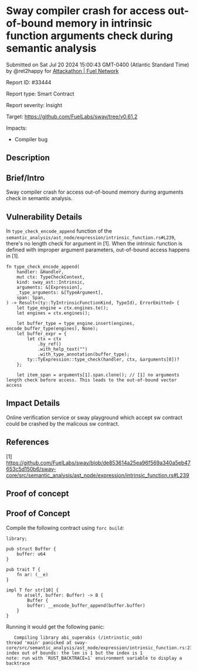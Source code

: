
# Sway compiler crash for access out-of-bound memory in intrinsic function arguments check during semantic analysis

Submitted on Sat Jul 20 2024 15:00:43 GMT-0400 (Atlantic Standard Time) by @ret2happy for [Attackathon | Fuel Network](https://immunefi.com/bounty/fuel-network-attackathon/)

Report ID: #33444

Report type: Smart Contract

Report severity: Insight

Target: https://github.com/FuelLabs/sway/tree/v0.61.2

Impacts:
- Compiler bug

## Description
## Brief/Intro

Sway compiler crash for access out-of-bound memory during arguments check in semantic analysis.

## Vulnerability Details
In `type_check_encode_append` function of the `semantic_analysis/ast_node/expression/intrinsic_function.rs#L239`, there's no length check for argument in [1]. When the intrinsic function is defined with improper argument parameters, out-of-bound access happens in [1]. 


```
fn type_check_encode_append(
    handler: &Handler,
    mut ctx: TypeCheckContext,
    kind: sway_ast::Intrinsic,
    arguments: &[Expression],
    _type_arguments: &[TypeArgument],
    span: Span,
) -> Result<(ty::TyIntrinsicFunctionKind, TypeId), ErrorEmitted> {
    let type_engine = ctx.engines.te();
    let engines = ctx.engines();

    let buffer_type = type_engine.insert(engines, encode_buffer_type(engines), None);
    let buffer_expr = {
        let ctx = ctx
            .by_ref()
            .with_help_text("")
            .with_type_annotation(buffer_type);
        ty::TyExpression::type_check(handler, ctx, &arguments[0])?
    };

    let item_span = arguments[1].span.clone(); // [1] no arguments length check before access. This leads to the out-of-bound vector access
```
## Impact Details
Online verification service or sway playground which accept sw contract could be crashed by the malicous sw contract.


## References

[1] https://github.com/FuelLabs/sway/blob/de853614a25ea96f569a340a5eb47653c5d150b6/sway-core/src/semantic_analysis/ast_node/expression/intrinsic_function.rs#L239
        
## Proof of concept
## Proof of Concept

Compile the following contract using `forc build`:
```
library;

pub struct Buffer {
    buffer: u64
}

pub trait T {
    fn ar: (__e)
}

impl T for str[10] {
    fn a(self, buffer: Buffer) -> B {
        Buffer {
        buffer: __encode_buffer_append(buffer.buffer)
    }
}

```

Running it would get the following panic:
```
   Compiling library abi_superabis (/intrinstic_oob)
thread 'main' panicked at sway-core/src/semantic_analysis/ast_node/expression/intrinsic_function.rs:239:21:
index out of bounds: the len is 1 but the index is 1
note: run with `RUST_BACKTRACE=1` environment variable to display a backtrace
```